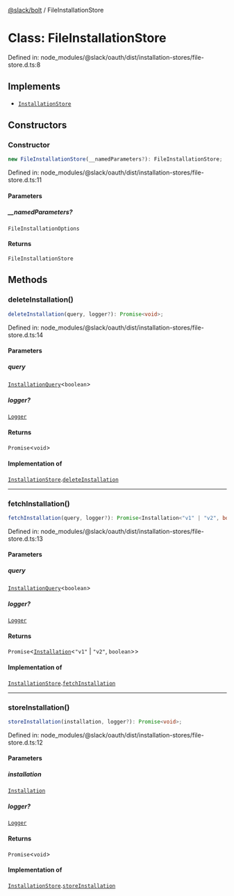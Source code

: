[@slack/bolt](../index.md) / FileInstallationStore

# Class: FileInstallationStore

Defined in: node\_modules/@slack/oauth/dist/installation-stores/file-store.d.ts:8

## Implements

- [`InstallationStore`](../interfaces/InstallationStore.md)

## Constructors

### Constructor

```ts
new FileInstallationStore(__namedParameters?): FileInstallationStore;
```

Defined in: node\_modules/@slack/oauth/dist/installation-stores/file-store.d.ts:11

#### Parameters

##### \_\_namedParameters?

`FileInstallationOptions`

#### Returns

`FileInstallationStore`

## Methods

### deleteInstallation()

```ts
deleteInstallation(query, logger?): Promise<void>;
```

Defined in: node\_modules/@slack/oauth/dist/installation-stores/file-store.d.ts:14

#### Parameters

##### query

[`InstallationQuery`](../interfaces/InstallationQuery.md)\<`boolean`\>

##### logger?

[`Logger`](../interfaces/Logger.md)

#### Returns

`Promise`\<`void`\>

#### Implementation of

[`InstallationStore`](../interfaces/InstallationStore.md).[`deleteInstallation`](../interfaces/InstallationStore.md#deleteinstallation)

***

### fetchInstallation()

```ts
fetchInstallation(query, logger?): Promise<Installation<"v1" | "v2", boolean>>;
```

Defined in: node\_modules/@slack/oauth/dist/installation-stores/file-store.d.ts:13

#### Parameters

##### query

[`InstallationQuery`](../interfaces/InstallationQuery.md)\<`boolean`\>

##### logger?

[`Logger`](../interfaces/Logger.md)

#### Returns

`Promise`\<[`Installation`](../interfaces/Installation.md)\<`"v1"` \| `"v2"`, `boolean`\>\>

#### Implementation of

[`InstallationStore`](../interfaces/InstallationStore.md).[`fetchInstallation`](../interfaces/InstallationStore.md#fetchinstallation)

***

### storeInstallation()

```ts
storeInstallation(installation, logger?): Promise<void>;
```

Defined in: node\_modules/@slack/oauth/dist/installation-stores/file-store.d.ts:12

#### Parameters

##### installation

[`Installation`](../interfaces/Installation.md)

##### logger?

[`Logger`](../interfaces/Logger.md)

#### Returns

`Promise`\<`void`\>

#### Implementation of

[`InstallationStore`](../interfaces/InstallationStore.md).[`storeInstallation`](../interfaces/InstallationStore.md#storeinstallation)
